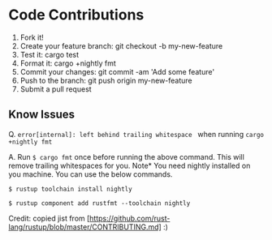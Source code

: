 # Code Contributions
1. Fork it!
2. Create your feature branch: git checkout -b my-new-feature
3. Test it: cargo test
4. Format it: cargo +nightly fmt
5. Commit your changes: git commit -am 'Add some feature'
6. Push to the branch: git push origin my-new-feature
7. Submit a pull request

## Know Issues
Q. ```error[internal]: left behind trailing whitespace ``` when running
```cargo +nightly fmt```

A. Run ```$ cargo fmt``` once before running the above command. This will remove trailing whitespaces
for you. Note* You need nightly installed on you machine. 
You can use the below commands.

```$ rustup toolchain install nightly```

```$ rustup component add rustfmt --toolchain nightly ```


Credit: copied jist from [https://github.com/rust-lang/rustup/blob/master/CONTRIBUTING.md] :)

